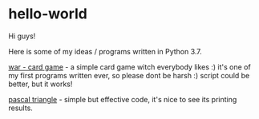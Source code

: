 # hello-world

Hi guys!

Here is some of my ideas / programs written in Python 3.7.

[war - card game](https://github.com/Sonny-skyez/hello-world/blob/master/war-card-game) - a simple card game witch everybody likes :) it's one of my first programs written ever, so please dont be harsh :) script could be better, but it works!

[pascal triangle](https://github.com/Sonny-skyez/hello-world/blob/master/pascal-triangle.py) - simple but effective code, it's nice to see its printing results.
